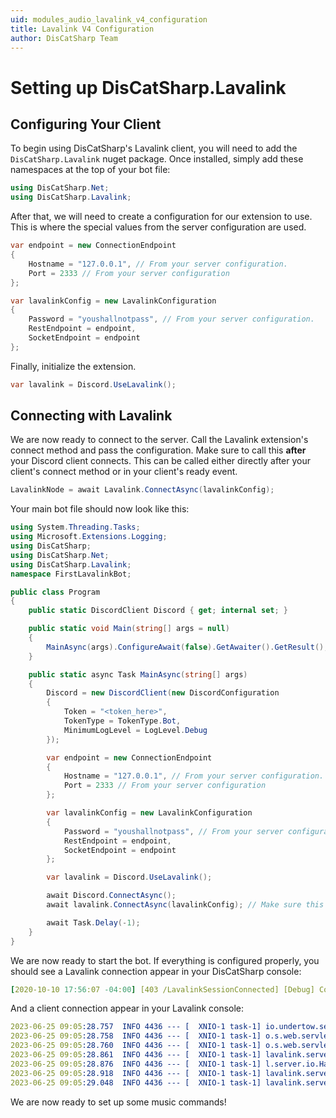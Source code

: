 ```yaml
---
uid: modules_audio_lavalink_v4_configuration
title: Lavalink V4 Configuration
author: DisCatSharp Team
---
```


# Setting up DisCatSharp.Lavalink

## Configuring Your Client

To begin using DisCatSharp's Lavalink client, you will need to add the `DisCatSharp.Lavalink` nuget package. Once installed, simply add these namespaces at the top of your bot file:
```cs
using DisCatSharp.Net;
using DisCatSharp.Lavalink;
```

After that, we will need to create a configuration for our extension to use. This is where the special values from the server configuration are used.
```cs
var endpoint = new ConnectionEndpoint
{
    Hostname = "127.0.0.1", // From your server configuration.
    Port = 2333 // From your server configuration
};

var lavalinkConfig = new LavalinkConfiguration
{
    Password = "youshallnotpass", // From your server configuration.
    RestEndpoint = endpoint,
    SocketEndpoint = endpoint
};
```
Finally, initialize the extension.
```cs
var lavalink = Discord.UseLavalink();
```

## Connecting with Lavalink

We are now ready to connect to the server. Call the Lavalink extension's connect method and pass the configuration. Make sure to call this **after** your Discord client connects. This can be called either directly after your client's connect method or in your client's ready event.

```cs
LavalinkNode = await Lavalink.ConnectAsync(lavalinkConfig);
```

Your main bot file should now look like this:

```cs
using System.Threading.Tasks;
using Microsoft.Extensions.Logging;
using DisCatSharp;
using DisCatSharp.Net;
using DisCatSharp.Lavalink;
namespace FirstLavalinkBot;

public class Program
{
	public static DiscordClient Discord { get; internal set; }

	public static void Main(string[] args = null)
	{
		MainAsync(args).ConfigureAwait(false).GetAwaiter().GetResult();
	}

	public static async Task MainAsync(string[] args)
	{
		Discord = new DiscordClient(new DiscordConfiguration
		{
			Token = "<token_here>",
			TokenType = TokenType.Bot,
			MinimumLogLevel = LogLevel.Debug
		});

		var endpoint = new ConnectionEndpoint
		{
			Hostname = "127.0.0.1", // From your server configuration.
			Port = 2333 // From your server configuration
		};

		var lavalinkConfig = new LavalinkConfiguration
		{
			Password = "youshallnotpass", // From your server configuration.
			RestEndpoint = endpoint,
			SocketEndpoint = endpoint
		};

		var lavalink = Discord.UseLavalink();

		await Discord.ConnectAsync();
		await lavalink.ConnectAsync(lavalinkConfig); // Make sure this is after Discord.ConnectAsync().

		await Task.Delay(-1);
	}
}
```
We are now ready to start the bot. If everything is configured properly, you should see a Lavalink connection appear in your DisCatSharp console:

```yml
[2020-10-10 17:56:07 -04:00] [403 /LavalinkSessionConnected] [Debug] Connection to Lavalink established UwU
```

And a client connection appear in your Lavalink console:

```yml
2023-06-25 09:05:28.757  INFO 4436 --- [  XNIO-1 task-1] io.undertow.servlet                      : Initializing Spring DispatcherServlet 'dispatcherServlet'
2023-06-25 09:05:28.758  INFO 4436 --- [  XNIO-1 task-1] o.s.web.servlet.DispatcherServlet        : Initializing Servlet 'dispatcherServlet'
2023-06-25 09:05:28.760  INFO 4436 --- [  XNIO-1 task-1] o.s.web.servlet.DispatcherServlet        : Completed initialization in 2 ms
2023-06-25 09:05:28.861  INFO 4436 --- [  XNIO-1 task-1] lavalink.server.io.RequestLoggingFilter  : GET /version?trace=false, client=127.0.0.1
2023-06-25 09:05:28.876  INFO 4436 --- [  XNIO-1 task-1] l.server.io.HandshakeInterceptorImpl     : Incoming connection from /127.0.0.1:54649
2023-06-25 09:05:28.918  INFO 4436 --- [  XNIO-1 task-1] lavalink.server.io.RequestLoggingFilter  : GET /v4/websocket, client=127.0.0.1
2023-06-25 09:05:29.048  INFO 4436 --- [  XNIO-1 task-1] lavalink.server.io.SocketServer          : Connection successfully established from DisCatSharp.Lavalink/10.4.1
```

We are now ready to set up some music commands!
